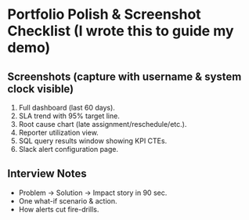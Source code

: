 # Portfolio Polish & Screenshot Checklist (I wrote this to guide my demo)

## Screenshots (capture with username & system clock visible)
1. Full dashboard (last 60 days).
2. SLA trend with 95% target line.
3. Root cause chart (late assignment/reschedule/etc.).
4. Reporter utilization view.
5. SQL query results window showing KPI CTEs.
6. Slack alert configuration page.

## Interview Notes
- Problem → Solution → Impact story in 90 sec.
- One what-if scenario & action.
- How alerts cut fire-drills.
